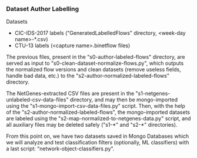 ### Dataset Author Labelling

Datasets
- CIC-IDS-2017 labels ("GeneratedLabelledFlows" directory, &lt;week-day name&gt;-\*.csv)
- CTU-13 labels (&lt;capture name&gt;.binetflow files)

The previous files, present in the "s0-author-labeled-flows" directory, are served as input to "s0-clean-dataset-normalize-flows.py", which outputs the normalized flow versions and clean datasets (remove useless fields, handle bad data, etc.) to the "s2-author-normalized-labeled-flows" directory.  

The NetGenes-extracted CSV files are present in the "s1-netgenes-unlabeled-csv-data-files" directory, and may then be mongo-imported using the "s1-mongo-import-csv-data-files.py" script. Then, with the help of the "s2-author-normalized-labeled-flows", the mongo-imported datasets are labeled using the "s2-map-normalized-to-netgenes-data.py" script, and all auxiliary files may be deleted safely ("s1-\*" and "s2-\*" directories).  

From this point on, we have two datasets saved in Mongo Databases which we will analyze and test classification filters (optionally, ML classifiers) with a last script: "network-object-classifiers.py".

